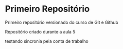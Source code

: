 # Primeiro Repositório
 Primeiro repositório versionado do curso de Git e Github

 Repositório criado durante a aula 5

testando sincronia pela conta de trabalho
